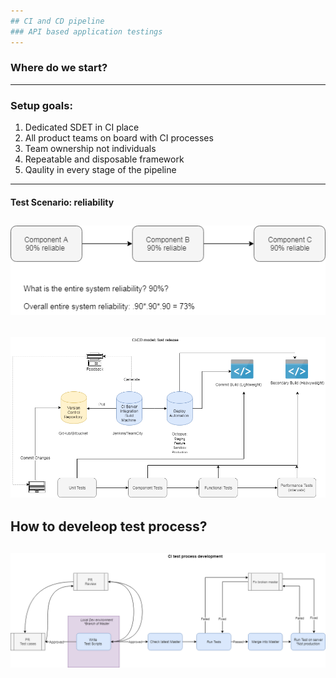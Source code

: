```yaml
---
## CI and CD pipeline
### API based application testings
---
```

### Where do we start? 
---
### Setup goals:
1. Dedicated SDET in CI place
2. All product teams on board with CI processes
3. Team ownership not individuals 
4. Repeatable and disposable framework
5. Qaulity in every stage of the pipeline
---
#### Test Scenario: reliability
![CI Component Test](template/img/CI_Components_Testing.png)
---
![CI Framework](template/img/CI_Framework.png)
---
How to develeop test process? 
---
![CI Test Process](template/img/CI_TestProcess.png)
---
